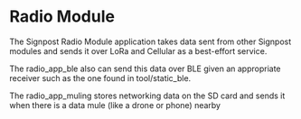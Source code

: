 Radio Module
============

The Signpost Radio Module application takes data sent from other Signpost
modules and sends it over LoRa and Cellular as a best-effort service.

The radio_app_ble also can send this data over BLE given an appropriate receiver
such as the one found in tool/static_ble.

The radio_app_muling stores networking data on the SD card and sends it
when there is a data mule (like a drone or phone) nearby
